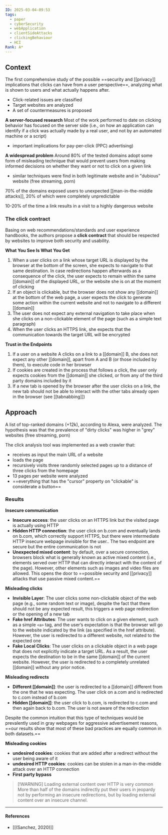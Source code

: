 ```yaml
---
ID: 2025-03-04-09:53
tags:
  - paper
  - cyberSecurity
  - webApplication
  - clientSideAttacks
  - clickingBehaviour
  - HCI
Rank: A*
---
```

## Context

The first comprehensive study of the possible ==security and [[privacy]] implications that clicks can have from a user perspective==, analyzing what is shown to users and what actually happens after.
- Click-related issues are classified
- Target websites are analyzed
- A set of countermeasures is proposed

**A server-focused research**
Most of the work performed to date on clicking behavior has focused on the server side (i.e., on how an application can identify if a click was actually made by a real user, and not by an automated machine or a script)
- important implications for pay-per-click (PPC) advertising)

**A widespread problem**
Around 80% of the tested domains adopt some form of misleading technique that would prevent users from making informed decisions on whether they want or not to click on a given link
- similar techniques were find in both legitimate website and in "dubious" website (free streaming, porn)

70% of the domains exposed users to unexpected [[man-in-the-middle attacks]], 20% of which were completely unpredictable

10-20% of the time a link results in a visit to a highly dangerous website

###  The click contract

Basing on web recommendations/standards and user experience handbooks, the authors propose a **click contract** that should be respected by websites to improve both security and usability.

**What You See Is What You Get**
1. When a user clicks on a link whose target URL is displayed by the browser at the bottom of the screen, she expects to navigate to that same destination. In case redirections happen afterwards as a consequence of the click, the user expects to remain within the same [[domain]] of the displayed URL, or the website she is on at the moment of clicking
2. If an object is clickable, but the browser does not show any [[domain]] at the bottom of the web page, a user expects the click to generate some action within the current website and not to navigate to a different [[domain]]
3. The user does not expect any external navigation to take place when she clicks on a non-clickable element of the page (such as a simple text paragraph)
4. When the user clicks an HTTPS link, she expects that the communication towards the target URL will be encrypted

**Trust in the Endpoints**
1. If a user on a website A clicks on a link to a [[domain]] B, she does not expect any other [[domain]], apart from A and B (or those included by them), to execute code in her browser
2. If cookies are created in the process that follows a click, the user only expects cookies from the [[domain]] she clicked, or from any of the third party domains included by it
3. If a new tab is opened by the browser after the user clicks on a link, the new tab should not be able to interact with the other tabs already open in the browser (see [[tabnabbing]])

## Approach

A list of top-ranked domains (+12k), according to Alexa, were analyzed. The hypothesis was that the prevalence of "dirty clicks" was higher in "grey" websites (free streaming, porn)

The click analysis tool was implemented as a web crawler that:
- receives as input the main URL of a website
- loads the page
- recursively visits three randomly selected pages up to a distance of three clicks from the homepage
- 13 pages per website were analyzed
- ==everything that has the "cursor" property on "clickable" is considerate a button==

### Results

**Insecure communication**
- **Insecure access**: the user clicks on an HTTPS link but the visited page is actually using HTTP
- **Hidden HTTP connection**: the user click on b.com and eventually lands on b.com, which correctly support HTTPS, but there were intermediate HTTP insecure webpage invisible for the user.. The two endpoint are secure but the entire communication is not
- **Unexpected mixed content**: by default, over a secure connection, browsers block what is generally known as active mixed content (i.e., elements served over HTTP that can directly interact with the content of the page). However, other elements such as images and video files  are allowed. This opens the door to ==possible security and [[privacy]] attacks that use passive mixed content.==

**Misleading clicks**
- **Invisible Layer**: The user clicks some non-clickable object of the web page (e.g., some random text or image), despite the fact that there should not be any expected result, this triggers a web page redirection or the opening of a new tab
- **Fake href Attributes**: The user wants to click on a given element, such as a simple `<a>` tag, and the user’s expectation is that the browser will go to the website indicated by the link (as specified in the href attribute). However, the user is redirected to a different website, not related to the expected one
- **Fake Local Clicks**: The user clicks on a clickable object in a web page that does not explicitly indicate a target URL. As a result, the user expects the destination to be in the same [[domain]] of the current website. However, the user is redirected to a completely unrelated [[domain]] without any prior notice.

**Misleading redirects**
- **Different [[domain]]**: the user is redirected to a [[domain]] different from the one that he was expecting. The user click on a.com and is redirected to c.com instead of b.com
- **Hidden [[domain]]**: the user click to b.com, is redirected to c.com and then again back to b.com. The user is not aware of the redirection

Despite the common intuition that this type of techniques would be prevalently used in gray webpages for aggressive advertisement reasons, ==our results show that most of these bad practices are equally common in both datasets.==

**Misleading cookies**
- **undesired cookies**: cookies that are added after a redirect without the user being aware of it
- **undesired HTTP cookies**: cookies can be stolen in a man-in-the-middle attack over an HTTP connection
- **First party bypass**


> [!WARNING] Loading external content over HTTP is very common
> More than half of the domains indirectly put their users in jeopardy not by performing an insecure redirections, but by loading external content over an insecure channel.

---
#### References
- [[(Sanchez, 2020)]]